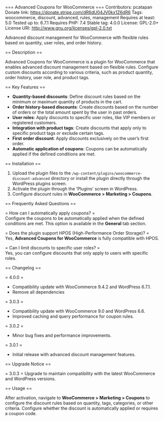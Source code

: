 === Advanced Coupons for WooCommerce ===
Contributors: pcatapan
Donate link: https://donate.stripe.com/dR6dU04JV0kx1Z6dR6
Tags: woocommerce, discount, advanced, rules, management
Requires at least: 5.0
Tested up to: 6.7.1
Requires PHP: 7.4
Stable tag: 4.0.0
License: GPL-2.0+
License URI: http://www.gnu.org/licenses/gpl-2.0.txt

Advanced discount management for WooCommerce with flexible rules based on quantity, user roles, and order history.

== Description ==

Advanced Coupons for WooCommerce is a plugin for WooCommerce that enables advanced discount management based on flexible rules. Configure custom discounts according to various criteria, such as product quantity, order history, user role, and product tags.

== Key Features ==

- **Quantity-based discounts**: Define discount rules based on the minimum or maximum quantity of products in the cart.
- **Order history-based discounts**: Create discounts based on the number of orders or the total amount spent by the user in past orders.
- **User roles**: Apply discounts to specific user roles, like VIP members or registered customers.
- **Integration with product tags**: Create discounts that apply only to specific product tags or exclude certain tags.
- **First order discount**: Apply discounts exclusively on the user’s first order.
- **Automatic application of coupons**: Coupons can be automatically applied if the defined conditions are met.

== Installation ==

1. Upload the plugin files to the `/wp-content/plugins/woocommerce-discount-advanced` directory or install the plugin directly through the WordPress plugins screen.
2. Activate the plugin through the 'Plugins' screen in WordPress.
3. Configure discount rules in **WooCommerce > Marketing > Coupons**.

== Frequently Asked Questions ==

= How can I automatically apply coupons? =  
Configure the coupons to be automatically applied when the defined conditions are met. This option is available in the **General** tab section.

= Does the plugin support HPOS (High-Performance Order Storage)? =  
Yes, **Advanced Coupons for WooCommerce** is fully compatible with HPOS.

= Can I limit discounts to specific user roles? =  
Yes, you can configure discounts that only apply to users with specific roles.

== Changelog ==

= 4.0.0 =
* Compatibility update with WooCommerce 9.4.2 and WordPress 6.7.1.
* Remove all dependencies

= 3.0.3 =
* Compatibility update with WooCommerce 9.0 and WordPress 6.6.
* Improved caching and query performance for coupon rules.

= 3.0.2 =
* Minor bug fixes and performance improvements.

= 3.0.1 =
* Initial release with advanced discount management features.

== Upgrade Notice ==

= 3.0.3 =
Upgrade to maintain compatibility with the latest WooCommerce and WordPress versions.

== Usage ==

After activation, navigate to **WooCommerce > Marketing > Coupons** to configure the discount rules based on quantity, tags, categories, or other criteria. Configure whether the discount is automatically applied or requires a coupon code.